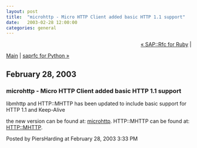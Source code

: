```yaml
---
layout: post
title:  "microhttp - Micro HTTP Client added basic HTTP 1.1 support"
date:   2003-02-28 12:00:00
categories: general
---
```

<p align="right">
<a href="http://www.piersharding.com/blog/archives/2003/01/saprfc_for_ruby.html">&laquo; SAP::Rfc for Ruby</a> |

<a href="http://www.piersharding.com/blog/">Main</a>
| <a href="http://www.piersharding.com/blog/archives/2003/03/saprfc_for_pyth.html">saprfc for Python &raquo;</a>

</p>

<h2>February 28, 2003</h2>

<h3>microhttp - Micro HTTP Client added basic HTTP 1.1 support</h3>

libmhttp and HTTP::MHTTP has been updated to include basic support for 
HTTP 1.1 and Keep-Alive

the new version can be found at: <a
href='http://www.piersharding.com/download/microhttp.tgz'>microhttp</a>.
HTTP::MHTTP can be found at: <a
href='http://search.cpan.org/search?author=PIERS'>HTTP::MHTTP</a>.

<div id="a000007more"><div id="more">

</div></div>

<p class="posted">Posted by PiersHarding at February 28, 2003  3:33 PM</p>





